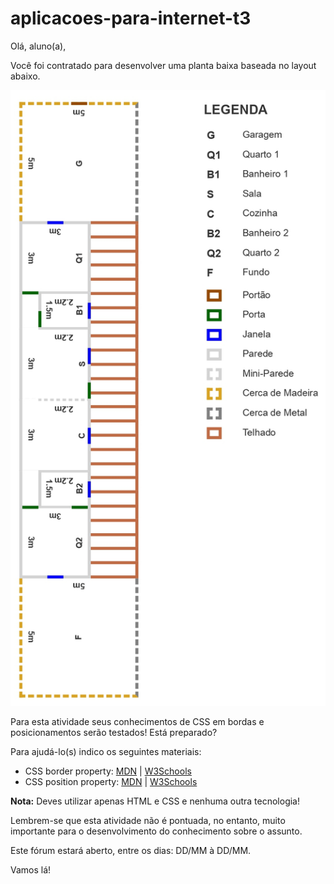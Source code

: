 # aplicacoes-para-internet-t3

Olá, aluno(a),

Você foi contratado para desenvolver uma planta baixa baseada no layout abaixo.

![layout!](aplicacoes-para-internet-t3/assets/img/readme.jpg)

Para esta atividade seus conhecimentos de CSS em bordas e posicionamentos serão testados! Está preparado?

Para ajudá-lo(s) indico os seguintes materiais:

  - CSS border property: [MDN](https://developer.mozilla.org/en-US/docs/Web/CSS/border) | [W3Schools](https://www.w3schools.com/css/css_border.asp)
  - CSS position property: [MDN](https://developer.mozilla.org/pt-BR/docs/Web/CSS/position) | [W3Schools](https://www.w3schools.com/css/css_positioning.asp)

**Nota:** Deves utilizar apenas HTML e CSS e nenhuma outra tecnologia!

Lembrem-se que esta atividade não é pontuada, no entanto, muito importante para o desenvolvimento do conhecimento sobre o assunto.

Este fórum estará aberto, entre os dias: DD/MM à DD/MM.

Vamos lá!
